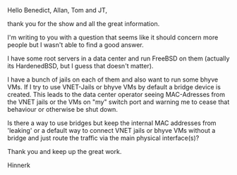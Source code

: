 Hello Benedict, Allan, Tom and JT,


thank you for the show and all the great information.

I'm writing to you with a question that seems like it should concern more people but I wasn't able to find a good answer.

I have some root servers in a data center and run FreeBSD on them (actually its HardenedBSD, but I guess that doesn't matter).

I have a bunch of jails on each of them and also want to run some bhyve VMs. If I try to use VNET-Jails or bhyve VMs by default a bridge device is created. This leads to the data center operator seeing MAC-Adresses from the VNET jails or the VMs on "my" switch port and warning me to cease that behaviour or otherwise be shut down.

Is there a way to use bridges but keep the internal MAC addresses from 'leaking' or a default way to connect VNET jails or bhyve VMs without a bridge and just route the traffic via the main physical interface(s)?


Thank you and keep up the great work.

Hinnerk 